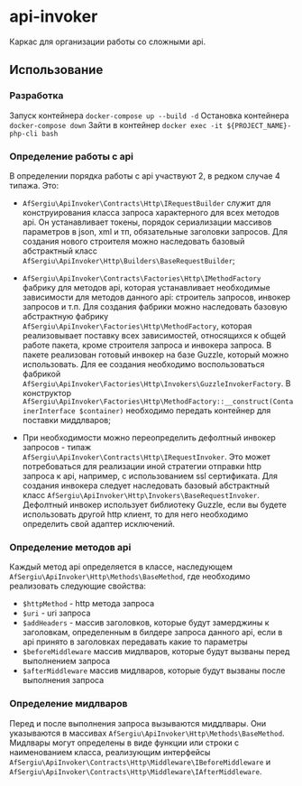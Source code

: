 # api-invoker
Каркас для организации работы со сложными api. 

## Использование
### Разработка
Запуск контейнера `docker-compose up --build -d`
Остановка контейнера `docker-compose down`
Зайти в контейнер `docker exec -it ${PROJECT_NAME}-php-cli bash`
### Определение работы с api
В определении порядка работы с api участвуют 2, в редком случае 4 типажа. Это:
* `AfSergiu\ApiInvoker\Contracts\Http\IRequestBuilder` служит для конструирования класса запроса характерного для всех методов api. Он устанавливает токены, порядок сериализации массивов параметров в json, xml и тп, обязательные заголовки запросов.    Для создания нового строителя можно наследовать базовый абстрактный класс `AfSergiu\ApiInvoker\Http\Builders\BaseRequestBuilder`;
    
* `AfSergiu\ApiInvoker\Contracts\Factories\Http\IMethodFactory` фабрику для методов api, которая устанавливает необходимые зависимости для методов данного api: строитель запросов, инвокер запросов и т.п. Для создания фабрики можно наследовать базовую абстрактную фабрику `AfSergiu\ApiInvoker\Factories\Http\MethodFactory`, которая реализовывает поставку всех зависимостей, относящихся к общей работе пакета, кроме строителя запроса и инвокера запроса. В пакете реализован готовый инвокер на базе Guzzle, который можно использовать. Для ее создания необходимо воспользоваться фабрикой `AfSergiu\ApiInvoker\Factories\Http\Invokers\GuzzleInvokerFactory`. В конструктор `AfSergiu\ApiInvoker\Factories\Http\MethodFactory::__construct(ContainerInterface $container)` необходимо передать контейнер для поставки миддлваров; 

* При необходимости можно переопределить дефолтный инвокер запросов - типаж `AfSergiu\ApiInvoker\Contracts\Http\IRequestInvoker`. Это может потребоваться для реализации иной стратегии отправки http запроса к api, например, с использованием ssl сертификата. Для создания инвокера следует наследовать базовый абстрактный класс `AfSergiu\ApiInvoker\Http\Invokers\BaseRequestInvoker`. Дефолтный инвокер использует библиотеку Guzzle, если вы будете использовать другой http клиент, то для него необходимо определить свой адаптер исключений.
### Определение методов api
 Каждый метод api определяется в классе, наследующем `AfSergiu\ApiInvoker\Http\Methods\BaseMethod`, где необходимо реализовать следующие свойства:
 * `$httpMethod` - http метода запроса
 * `$uri` - uri запроса
 * `$addHeaders` - массив заголовков, которые будут замерджины к заголовкам, определенным в билдере запроса данного api, если в api принято в заголовках передавать какие то параметры  
 * `$beforeMiddleware` массив мидлваров, которые будут вызваны перед выполнением запроса
 * `$afterMiddleware` массив мидлваров, которые будут вызваны после выполнения запроса
 ### Определение мидлваров
 Перед и после выполнения запроса вызываются миддлвары. Они указываются в массивах `AfSergiu\ApiInvoker\Http\Methods\BaseMethod`. Мидлвары могут определены в виде функции или строки с наименованием класса, реализующим интерфейсы `AfSergiu\ApiInvoker\Contracts\Http\Middleware\IBeforeMiddleware` и `AfSergiu\ApiInvoker\Contracts\Http\Middleware\IAfterMiddleware`.
 

